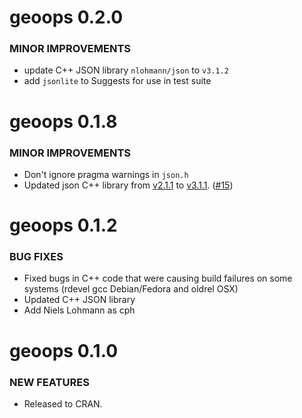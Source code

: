 geoops 0.2.0
============

### MINOR IMPROVEMENTS

* update C++ JSON library `nlohmann/json` to `v3.1.2`
* add `jsonlite` to Suggests for use in test suite


geoops 0.1.8
============

### MINOR IMPROVEMENTS

* Don't ignore pragma warnings in `json.h`
* Updated json C++ library from [v2.1.1](https://github.com/nlohmann/json/releases/tag/v2.1.1) to [v3.1.1](https://github.com/nlohmann/json/releases/tag/v3.1.1). ([#15](https://github.com/ropensci/geoops/issues/15))


geoops 0.1.2
============

### BUG FIXES

* Fixed bugs in C++ code that were causing build failures on some
systems (rdevel gcc Debian/Fedora and oldrel OSX)
* Updated C++ JSON library
* Add Niels Lohmann as cph


geoops 0.1.0
============

### NEW FEATURES

* Released to CRAN.

